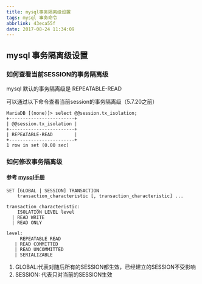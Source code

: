 ```yaml
---
title: mysql事务隔离级设置
tags: mysql 事务命令
abbrlink: 43eca55f
date: 2017-08-24 11:34:09
---
```


## mysql 事务隔离级设置

### 如何查看当前SESSION的事务隔离级
mysql 默认的事务隔离级是 REPEATABLE-READ

可以通过以下命令查看当前session的事务隔离级（5.7.20之前）
```
MariaDB [(none)]> select @@session.tx_isolation;
+------------------------+
| @@session.tx_isolation |
+------------------------+
| REPEATABLE-READ        |
+------------------------+
1 row in set (0.00 sec)
```

<!-- more -->

### 如何修改事务隔离级
#### 参考 [mysql手册](https://dev.mysql.com/doc/refman/5.7/en/set-transaction.html)
```
SET [GLOBAL | SESSION] TRANSACTION
    transaction_characteristic [, transaction_characteristic] ...

transaction_characteristic:
    ISOLATION LEVEL level
  | READ WRITE
  | READ ONLY

level:
     REPEATABLE READ
   | READ COMMITTED
   | READ UNCOMMITTED
   | SERIALIZABLE
```

1. GLOBAL:代表对随后所有的SESSION都生效，已经建立的SESSION不受影响
2. SESSION: 代表只对当前的SESSION生效

